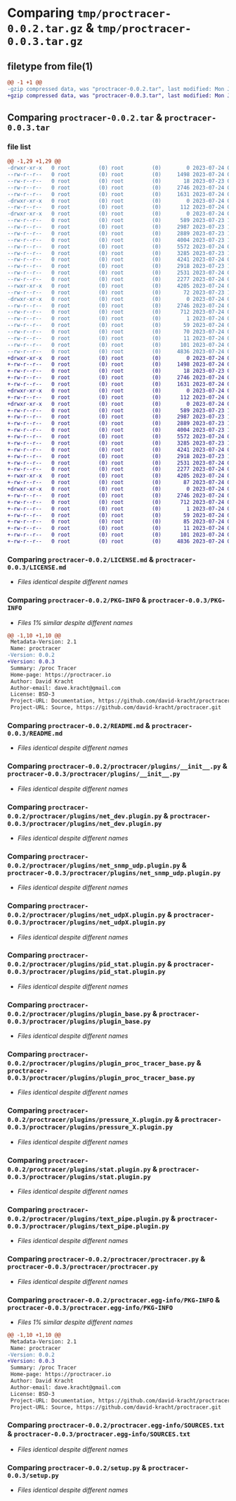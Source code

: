 # Comparing `tmp/proctracer-0.0.2.tar.gz` & `tmp/proctracer-0.0.3.tar.gz`

## filetype from file(1)

```diff
@@ -1 +1 @@
-gzip compressed data, was "proctracer-0.0.2.tar", last modified: Mon Jul 24 07:36:13 2023, max compression
+gzip compressed data, was "proctracer-0.0.3.tar", last modified: Mon Jul 24 08:06:15 2023, max compression
```

## Comparing `proctracer-0.0.2.tar` & `proctracer-0.0.3.tar`

### file list

```diff
@@ -1,29 +1,29 @@
-drwxr-xr-x   0 root         (0) root         (0)        0 2023-07-24 07:36:13.222608 proctracer-0.0.2/
--rw-r--r--   0 root         (0) root         (0)     1498 2023-07-24 07:17:55.000000 proctracer-0.0.2/LICENSE.md
--rw-r--r--   0 root         (0) root         (0)       18 2023-07-23 09:50:38.000000 proctracer-0.0.2/MANIFEST.in
--rw-r--r--   0 root         (0) root         (0)     2746 2023-07-24 07:36:13.222608 proctracer-0.0.2/PKG-INFO
--rw-r--r--   0 root         (0) root         (0)     1631 2023-07-24 06:59:39.000000 proctracer-0.0.2/README.md
-drwxr-xr-x   0 root         (0) root         (0)        0 2023-07-24 07:36:13.222608 proctracer-0.0.2/proctracer/
--rw-r--r--   0 root         (0) root         (0)      112 2023-07-24 07:36:00.000000 proctracer-0.0.2/proctracer/__init__.py
-drwxr-xr-x   0 root         (0) root         (0)        0 2023-07-24 07:36:13.222608 proctracer-0.0.2/proctracer/plugins/
--rw-r--r--   0 root         (0) root         (0)      589 2023-07-23 10:51:33.000000 proctracer-0.0.2/proctracer/plugins/__init__.py
--rw-r--r--   0 root         (0) root         (0)     2987 2023-07-23 10:51:33.000000 proctracer-0.0.2/proctracer/plugins/net_dev.plugin.py
--rw-r--r--   0 root         (0) root         (0)     2889 2023-07-23 10:51:33.000000 proctracer-0.0.2/proctracer/plugins/net_snmp_udp.plugin.py
--rw-r--r--   0 root         (0) root         (0)     4004 2023-07-23 10:51:33.000000 proctracer-0.0.2/proctracer/plugins/net_udpX.plugin.py
--rw-r--r--   0 root         (0) root         (0)     5572 2023-07-24 06:38:58.000000 proctracer-0.0.2/proctracer/plugins/pid_stat.plugin.py
--rw-r--r--   0 root         (0) root         (0)     3285 2023-07-23 10:51:33.000000 proctracer-0.0.2/proctracer/plugins/plugin_base.py
--rw-r--r--   0 root         (0) root         (0)     4241 2023-07-24 06:47:05.000000 proctracer-0.0.2/proctracer/plugins/plugin_proc_tracer_base.py
--rw-r--r--   0 root         (0) root         (0)     2918 2023-07-23 10:51:33.000000 proctracer-0.0.2/proctracer/plugins/pressure_X.plugin.py
--rw-r--r--   0 root         (0) root         (0)     2531 2023-07-24 06:47:49.000000 proctracer-0.0.2/proctracer/plugins/stat.plugin.py
--rw-r--r--   0 root         (0) root         (0)     2277 2023-07-24 06:38:37.000000 proctracer-0.0.2/proctracer/plugins/text_pipe.plugin.py
--rwxr-xr-x   0 root         (0) root         (0)     4205 2023-07-24 06:36:32.000000 proctracer-0.0.2/proctracer/proctracer.py
--rw-r--r--   0 root         (0) root         (0)       72 2023-07-23 12:02:11.000000 proctracer-0.0.2/proctracer/requirements.txt
-drwxr-xr-x   0 root         (0) root         (0)        0 2023-07-24 07:36:13.222608 proctracer-0.0.2/proctracer.egg-info/
--rw-r--r--   0 root         (0) root         (0)     2746 2023-07-24 07:36:13.000000 proctracer-0.0.2/proctracer.egg-info/PKG-INFO
--rw-r--r--   0 root         (0) root         (0)      712 2023-07-24 07:36:13.000000 proctracer-0.0.2/proctracer.egg-info/SOURCES.txt
--rw-r--r--   0 root         (0) root         (0)        1 2023-07-24 07:36:13.000000 proctracer-0.0.2/proctracer.egg-info/dependency_links.txt
--rw-r--r--   0 root         (0) root         (0)       59 2023-07-24 07:36:13.000000 proctracer-0.0.2/proctracer.egg-info/entry_points.txt
--rw-r--r--   0 root         (0) root         (0)       70 2023-07-24 07:36:13.000000 proctracer-0.0.2/proctracer.egg-info/requires.txt
--rw-r--r--   0 root         (0) root         (0)       11 2023-07-24 07:36:13.000000 proctracer-0.0.2/proctracer.egg-info/top_level.txt
--rw-r--r--   0 root         (0) root         (0)      101 2023-07-24 07:36:13.222608 proctracer-0.0.2/setup.cfg
--rw-r--r--   0 root         (0) root         (0)     4836 2023-07-24 07:30:52.000000 proctracer-0.0.2/setup.py
+drwxr-xr-x   0 root         (0) root         (0)        0 2023-07-24 08:06:15.906780 proctracer-0.0.3/
+-rw-r--r--   0 root         (0) root         (0)     1498 2023-07-24 07:17:55.000000 proctracer-0.0.3/LICENSE.md
+-rw-r--r--   0 root         (0) root         (0)       18 2023-07-23 09:50:38.000000 proctracer-0.0.3/MANIFEST.in
+-rw-r--r--   0 root         (0) root         (0)     2746 2023-07-24 08:06:15.906780 proctracer-0.0.3/PKG-INFO
+-rw-r--r--   0 root         (0) root         (0)     1631 2023-07-24 06:59:39.000000 proctracer-0.0.3/README.md
+drwxr-xr-x   0 root         (0) root         (0)        0 2023-07-24 08:06:15.906780 proctracer-0.0.3/proctracer/
+-rw-r--r--   0 root         (0) root         (0)      112 2023-07-24 08:06:04.000000 proctracer-0.0.3/proctracer/__init__.py
+drwxr-xr-x   0 root         (0) root         (0)        0 2023-07-24 08:06:15.906780 proctracer-0.0.3/proctracer/plugins/
+-rw-r--r--   0 root         (0) root         (0)      589 2023-07-23 10:51:33.000000 proctracer-0.0.3/proctracer/plugins/__init__.py
+-rw-r--r--   0 root         (0) root         (0)     2987 2023-07-23 10:51:33.000000 proctracer-0.0.3/proctracer/plugins/net_dev.plugin.py
+-rw-r--r--   0 root         (0) root         (0)     2889 2023-07-23 10:51:33.000000 proctracer-0.0.3/proctracer/plugins/net_snmp_udp.plugin.py
+-rw-r--r--   0 root         (0) root         (0)     4004 2023-07-23 10:51:33.000000 proctracer-0.0.3/proctracer/plugins/net_udpX.plugin.py
+-rw-r--r--   0 root         (0) root         (0)     5572 2023-07-24 06:38:58.000000 proctracer-0.0.3/proctracer/plugins/pid_stat.plugin.py
+-rw-r--r--   0 root         (0) root         (0)     3285 2023-07-23 10:51:33.000000 proctracer-0.0.3/proctracer/plugins/plugin_base.py
+-rw-r--r--   0 root         (0) root         (0)     4241 2023-07-24 06:47:05.000000 proctracer-0.0.3/proctracer/plugins/plugin_proc_tracer_base.py
+-rw-r--r--   0 root         (0) root         (0)     2918 2023-07-23 10:51:33.000000 proctracer-0.0.3/proctracer/plugins/pressure_X.plugin.py
+-rw-r--r--   0 root         (0) root         (0)     2531 2023-07-24 06:47:49.000000 proctracer-0.0.3/proctracer/plugins/stat.plugin.py
+-rw-r--r--   0 root         (0) root         (0)     2277 2023-07-24 06:38:37.000000 proctracer-0.0.3/proctracer/plugins/text_pipe.plugin.py
+-rwxr-xr-x   0 root         (0) root         (0)     4205 2023-07-24 06:36:32.000000 proctracer-0.0.3/proctracer/proctracer.py
+-rw-r--r--   0 root         (0) root         (0)       87 2023-07-24 08:04:40.000000 proctracer-0.0.3/proctracer/requirements.txt
+drwxr-xr-x   0 root         (0) root         (0)        0 2023-07-24 08:06:15.906780 proctracer-0.0.3/proctracer.egg-info/
+-rw-r--r--   0 root         (0) root         (0)     2746 2023-07-24 08:06:15.000000 proctracer-0.0.3/proctracer.egg-info/PKG-INFO
+-rw-r--r--   0 root         (0) root         (0)      712 2023-07-24 08:06:15.000000 proctracer-0.0.3/proctracer.egg-info/SOURCES.txt
+-rw-r--r--   0 root         (0) root         (0)        1 2023-07-24 08:06:15.000000 proctracer-0.0.3/proctracer.egg-info/dependency_links.txt
+-rw-r--r--   0 root         (0) root         (0)       59 2023-07-24 08:06:15.000000 proctracer-0.0.3/proctracer.egg-info/entry_points.txt
+-rw-r--r--   0 root         (0) root         (0)       85 2023-07-24 08:06:15.000000 proctracer-0.0.3/proctracer.egg-info/requires.txt
+-rw-r--r--   0 root         (0) root         (0)       11 2023-07-24 08:06:15.000000 proctracer-0.0.3/proctracer.egg-info/top_level.txt
+-rw-r--r--   0 root         (0) root         (0)      101 2023-07-24 08:06:15.906780 proctracer-0.0.3/setup.cfg
+-rw-r--r--   0 root         (0) root         (0)     4836 2023-07-24 07:30:52.000000 proctracer-0.0.3/setup.py
```

### Comparing `proctracer-0.0.2/LICENSE.md` & `proctracer-0.0.3/LICENSE.md`

 * *Files identical despite different names*

### Comparing `proctracer-0.0.2/PKG-INFO` & `proctracer-0.0.3/PKG-INFO`

 * *Files 1% similar despite different names*

```diff
@@ -1,10 +1,10 @@
 Metadata-Version: 2.1
 Name: proctracer
-Version: 0.0.2
+Version: 0.0.3
 Summary: /proc Tracer
 Home-page: https://proctracer.io
 Author: David Kracht
 Author-email: dave.kracht@gmail.com
 License: BSD-3
 Project-URL: Documentation, https://github.com/david-kracht/proctracer
 Project-URL: Source, https://github.com/david-kracht/proctracer.git
```

### Comparing `proctracer-0.0.2/README.md` & `proctracer-0.0.3/README.md`

 * *Files identical despite different names*

### Comparing `proctracer-0.0.2/proctracer/plugins/__init__.py` & `proctracer-0.0.3/proctracer/plugins/__init__.py`

 * *Files identical despite different names*

### Comparing `proctracer-0.0.2/proctracer/plugins/net_dev.plugin.py` & `proctracer-0.0.3/proctracer/plugins/net_dev.plugin.py`

 * *Files identical despite different names*

### Comparing `proctracer-0.0.2/proctracer/plugins/net_snmp_udp.plugin.py` & `proctracer-0.0.3/proctracer/plugins/net_snmp_udp.plugin.py`

 * *Files identical despite different names*

### Comparing `proctracer-0.0.2/proctracer/plugins/net_udpX.plugin.py` & `proctracer-0.0.3/proctracer/plugins/net_udpX.plugin.py`

 * *Files identical despite different names*

### Comparing `proctracer-0.0.2/proctracer/plugins/pid_stat.plugin.py` & `proctracer-0.0.3/proctracer/plugins/pid_stat.plugin.py`

 * *Files identical despite different names*

### Comparing `proctracer-0.0.2/proctracer/plugins/plugin_base.py` & `proctracer-0.0.3/proctracer/plugins/plugin_base.py`

 * *Files identical despite different names*

### Comparing `proctracer-0.0.2/proctracer/plugins/plugin_proc_tracer_base.py` & `proctracer-0.0.3/proctracer/plugins/plugin_proc_tracer_base.py`

 * *Files identical despite different names*

### Comparing `proctracer-0.0.2/proctracer/plugins/pressure_X.plugin.py` & `proctracer-0.0.3/proctracer/plugins/pressure_X.plugin.py`

 * *Files identical despite different names*

### Comparing `proctracer-0.0.2/proctracer/plugins/stat.plugin.py` & `proctracer-0.0.3/proctracer/plugins/stat.plugin.py`

 * *Files identical despite different names*

### Comparing `proctracer-0.0.2/proctracer/plugins/text_pipe.plugin.py` & `proctracer-0.0.3/proctracer/plugins/text_pipe.plugin.py`

 * *Files identical despite different names*

### Comparing `proctracer-0.0.2/proctracer/proctracer.py` & `proctracer-0.0.3/proctracer/proctracer.py`

 * *Files identical despite different names*

### Comparing `proctracer-0.0.2/proctracer.egg-info/PKG-INFO` & `proctracer-0.0.3/proctracer.egg-info/PKG-INFO`

 * *Files 1% similar despite different names*

```diff
@@ -1,10 +1,10 @@
 Metadata-Version: 2.1
 Name: proctracer
-Version: 0.0.2
+Version: 0.0.3
 Summary: /proc Tracer
 Home-page: https://proctracer.io
 Author: David Kracht
 Author-email: dave.kracht@gmail.com
 License: BSD-3
 Project-URL: Documentation, https://github.com/david-kracht/proctracer
 Project-URL: Source, https://github.com/david-kracht/proctracer.git
```

### Comparing `proctracer-0.0.2/proctracer.egg-info/SOURCES.txt` & `proctracer-0.0.3/proctracer.egg-info/SOURCES.txt`

 * *Files identical despite different names*

### Comparing `proctracer-0.0.2/setup.py` & `proctracer-0.0.3/setup.py`

 * *Files identical despite different names*

